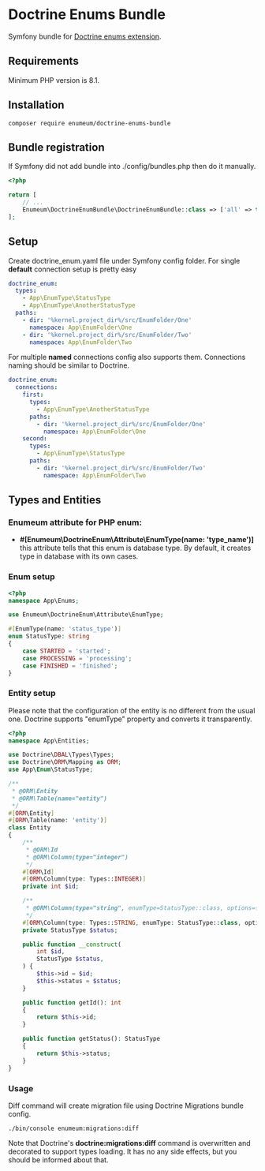 # Doctrine Enums Bundle
Symfony bundle for [Doctrine enums extension](https://github.com/enumeum/doctrine_enums).


## Requirements
Minimum PHP version is 8.1.


## Installation
    composer require enumeum/doctrine-enums-bundle

## Bundle registration
If Symfony did not add bundle into ./config/bundles.php then do it manually.

```php
<?php

return [
    // ...
    Enumeum\DoctrineEnumBundle\DoctrineEnumBundle::class => ['all' => true],
];
```

## Setup
Create doctrine_enum.yaml file under Symfony config folder.
For single **default** connection setup is pretty easy
```yaml
doctrine_enum:
  types:
    - App\EnumType\StatusType
    - App\EnumType\AnotherStatusType
  paths:
    - dir: '%kernel.project_dir%/src/EnumFolder/One'
      namespace: App\EnumFolder\One
    - dir: '%kernel.project_dir%/src/EnumFolder/Two'
      namespace: App\EnumFolder\Two
```

For multiple **named** connections config also supports them. Connections naming should be similar to Doctrine.
```yaml
doctrine_enum:
  connections:
    first:
      types:
        - App\EnumType\AnotherStatusType
      paths:
        - dir: '%kernel.project_dir%/src/EnumFolder/One'
          namespace: App\EnumFolder\One
    second:
      types:
        - App\EnumType\StatusType
      paths:
        - dir: '%kernel.project_dir%/src/EnumFolder/Two'
          namespace: App\EnumFolder\Two
```

## Types and Entities
### Enumeum attribute for PHP enum:
- **#[Enumeum\DoctrineEnum\Attribute\EnumType(name: 'type_name')]** this attribute tells that this enum is database type.
  By default, it creates type in database with its own cases.

### Enum setup

```php
<?php
namespace App\Enums;

use Enumeum\DoctrineEnum\Attribute\EnumType;

#[EnumType(name: 'status_type')]
enum StatusType: string
{
    case STARTED = 'started';
    case PROCESSING = 'processing';
    case FINISHED = 'finished';
}
```

### Entity setup
Please note that the configuration of the entity is no different from the usual one. Doctrine supports "enumType" property and converts it transparently.
```php
<?php
namespace App\Entities;

use Doctrine\DBAL\Types\Types;
use Doctrine\ORM\Mapping as ORM;
use App\Enum\StatusType;

/**
 * @ORM\Entity
 * @ORM\Table(name="entity")
 */
#[ORM\Entity]
#[ORM\Table(name: 'entity')]
class Entity
{
    /**
     * @ORM\Id
     * @ORM\Column(type="integer")
     */
    #[ORM\Id]
    #[ORM\Column(type: Types::INTEGER)]
    private int $id;

    /**
     * @ORM\Column(type="string", enumType=StatusType::class, options={"comment":"SOME Comment"})
     */
    #[ORM\Column(type: Types::STRING, enumType: StatusType::class, options: ['comment' => 'SOME Comment'])]
    private StatusType $status;

    public function __construct(
        int $id,
        StatusType $status,
    ) {
        $this->id = $id;
        $this->status = $status;
    }

    public function getId(): int
    {
        return $this->id;
    }

    public function getStatus(): StatusType
    {
        return $this->status;
    }
}
```

### Usage
Diff command will create migration file using Doctrine Migrations bundle config.

    ./bin/console enumeum:migrations:diff

Note that Doctrine's **doctrine:migrations:diff** command is overwritten and decorated to support types loading.
It has no any side effects, but you should be informed about that. 
